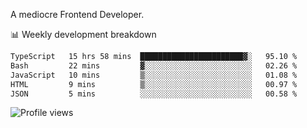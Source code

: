 A mediocre Frontend Developer.

📊 Weekly development breakdown
<!--START_SECTION:waka-->

```txt
TypeScript   15 hrs 58 mins  ███████████████████████▓░   95.10 %
Bash         22 mins         ▓░░░░░░░░░░░░░░░░░░░░░░░░   02.26 %
JavaScript   10 mins         ▒░░░░░░░░░░░░░░░░░░░░░░░░   01.08 %
HTML         9 mins          ▒░░░░░░░░░░░░░░░░░░░░░░░░   00.97 %
JSON         5 mins          ░░░░░░░░░░░░░░░░░░░░░░░░░   00.58 %
```

<!--END_SECTION:waka-->

<img src="https://gpvc.arturio.dev/iqbalfasri" alt="Profile views"/>
